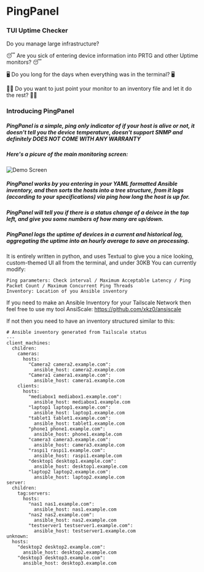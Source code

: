# PingPanel
###  TUI Uptime Checker
 Do you manage large infrastructure?
 
 😴 Are you sick of entering device information into PRTG and other Uptime monitors? 😴
 
 🖥️ Do you long for the days when everything was in the terminal? 🖥️

🧘‍♂️ Do you want to just point your monitor to an inventory file and let it do the rest? 🧘‍♂️
### Introducing PingPanel
##### PingPanel is a simple, ping only indicator of if your host is alive or not, it doesn't tell you the device temperature, doesn't support SNMP and definitely DOES NOT COME WITH ANY WARRANTY
##### Here's a picure of the main monitoring screen:

![Demo Screen](https://github.com/user-attachments/assets/8acb19da-d42f-4377-afd1-d9fa21535309)

##### PingPanel works by you entering in your YAML formatted Ansible inventory, and then sorts the hosts into a tree structure, from it logs (according to your specifications) via ping how long the host is up for.
##### PingPanel will tell you if there is a status change of a deivce in the top left, and give you some numbers of how many are up/down.
##### PingPanel logs the uptime of devices in a current and historical log, aggregating the uptime into an hourly average to save on processing.

It is entirely written in python, and uses Textual to give you a nice looking, custom-themed UI all from the terminal, and under 30KB
You can currently modify:

```
Ping parameters: Check interval / Maximum Acceptable Latency / Ping Packet Count / Maximum Concurrent Ping Threads
Inventory: Location of you Ansible inventory
```

If you need to make an Ansible Inventory for your Tailscale Network then feel free to use my tool AnsiScale: https://github.com/xkz0/ansiscale

If not then you need to have an inventory structured similar to this:

```
# Ansible inventory generated from Tailscale status
---
client_machines:
  children:
    cameras:
      hosts:
        "Camera2 camera2.example.com":
          ansible_host: camera2.example.com
        "Camera1 camera1.example.com":
          ansible_host: camera1.example.com
    clients:
      hosts:
        "mediabox1 mediabox1.example.com":
          ansible_host: mediabox1.example.com
        "laptop1 laptop1.example.com":
          ansible_host: laptop1.example.com
        "tablet1 tablet1.example.com":
          ansible_host: tablet1.example.com
        "phone1 phone1.example.com":
          ansible_host: phone1.example.com
        "camera3 camera3.example.com":
          ansible_host: camera3.example.com
        "raspi1 raspi1.example.com":
          ansible_host: raspi1.example.com
        "desktop1 desktop1.example.com":
          ansible_host: desktop1.example.com
        "laptop2 laptop2.example.com":
          ansible_host: laptop2.example.com
server:
  children:
    tag:servers:
      hosts:
        "nas1 nas1.example.com":
          ansible_host: nas1.example.com
        "nas2 nas2.example.com":
          ansible_host: nas2.example.com
        "testserver1 testserver1.example.com":
          ansible_host: testserver1.example.com
unknown:
  hosts:
    "desktop2 desktop2.example.com":
      ansible_host: desktop2.example.com
    "desktop3 desktop3.example.com":
      ansible_host: desktop3.example.com
```
